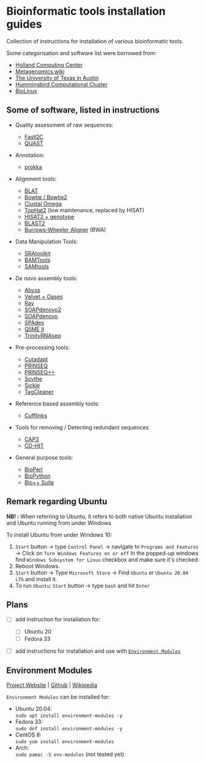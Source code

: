 # Bioinformatic tools installation guides
Collection of instructions for installation of various bioinformatic tools.

Some categorisation and software list were borrowed from:
- [Holland Computing Center](https://hcc.unl.edu/docs/applications/app_specific/bioinformatics_tools/)
- [Metagenomics.wiki](http://www.metagenomics.wiki/tools/assembly)
- [The University of Texas in Austin](https://wikis.utexas.edu/display/bioiteam/Software)
- [Hummingbird Computational Cluster](https://www.hb.ucsc.edu/documentation/hummingbird-hardware-configurations/)
- [BioLinux](http://environmentalomics.org/bio-linux-software-list/)

## Some of software, listed in instructions

- Quality assessment of raw sequences:
  - [FastQC](./software/quality_assessment/fastqc.md)
  - [QUAST](./software/quality_assessment/quast.md)

- Annotation:
  - [prokka](./software/annotation/prokka.md)

- Alignment tools:
  - [BLAT](./software/alignment/blat.md)
  - [Bowtie / Bowtie2](./software/alignment/bowtie.md)
  - [Clustal Omega](./software/alignment/clustal.md)
  - [TopHat2](./software/alignment/tophat2.md) (low maintenance, replaced by HISAT)
  - [HISAT2 + genotype](./software/alignment/hisat.md)
  - [BLAST2](./software/alignment/blast+.md)
  - [Burrows-Wheeler Aligner](./software/alignment/bwa.md) (BWA)

- Data Manipulation Tools:
  - [SRAtoolkit](./software/data_manipulation/sratoolkit.md)
  - [BAMTools](./software/data_manipulation/bamtools.md)
  - [SAMtools](./software/data_manipulation/samtools.md)

- *De novo* assembly tools:
  - [Abyss](./software/de_novo_assemblers/abyss.md)
  - [Velvet + Oases](./software/de_novo_assemblers/velvet+oases.md)
  - [Ray](./software/de_novo_assemblers/ray.md)
  - [SOAPdenovo2](./software/de_novo_assemblers/soapdenovo2.md)
  - [SOAPdenovo](./software/de_novo_assemblers/soapdenovo.md)
  - [SPAdes](./software/de_novo_assemblers/spades.md)
  - [QIIME II](./software/de_novo_assemblers/qiime_ii.md)
  - [TrinityRNAseq](./software/de_novo_assemblers/trinityrnaseq.md)

- Pre-processing tools:
  - [Cutadapt](./software/pre-processing/cutadapt.md)
  - [PRINSEQ](./software/pre-processing/prinseq.md)
  - [PRINSEQ++](./software/pre-processing/prinseq++.md)
  - [Scythe](./software/pre-processing/scythe.md)
  - [Sickle](./software/pre-processing/sinkle.md)
  - [TagCleaner](./software/pre-processing/tagcleaner.md)

- Reference based assembly tools:
  - [Cufflinks](./software/reference-based_assemblers/cufflinks.md)

- Tools for removing / Detecting redundant sequences
  - [CAP3](./software/redundancy_detectors_and_removers/cap3.md)
  - [CD-HIT](./software/redundancy_detectors_and_removers/cd-hit.md)

- General purpose tools:
  - [BioPerl](./software/general_purpose/bioperl.md)
  - [BioPython](./software/general_purpose/biopython.md)
  - [Bio++ Suite](./software/general_purpose/bio++suite.md)

## Remark regarding Ubuntu
**NB! :** When referring to Ubuntu, it refers to both native Ubuntu installation and Ubuntu running from under Windows

To install Ubuntu from under Windows 10:
1. `Start` button -> type `Control Panel` -> navigate to `Programs and Features` -> Click on `Turn Windows Features on or off`
In the popped-up windows find `Windows Subsystem for Linux` checkbox and make sure it's checked.
2. Reboot Windows.
3. `Start` button -> Type `Microsoft Store` -> Find `Ubuntu` or `Ubuntu 20.04 LTS` and install it.
4. To run `Ubuntu`: `Start` button -> type `bash` and hit `Enter`

## Plans
- [ ] add instruction for installation for:
  - [ ] Ubuntu 20
  - [ ] Fedora 33
- [ ] add instructions for installation and use with [`Environment Modules`]()


## Environment Modules

[Project Website]() | [Github]() | [Wikipedia](https://en.wikipedia.org/wiki/Environment_Modules_(software))

`Environment Modules` can be installed for:
- Ubuntu 20.04:\
  `sudo apt install environment-modules -y`
- Fedora 33:\
  `sudo dnf install environment-modules -y`
- CentOS 8:\
  `sudo yum install environment-modules`
- Arch:\
  `sudo pamac -S env-modules` (not tested yet)
